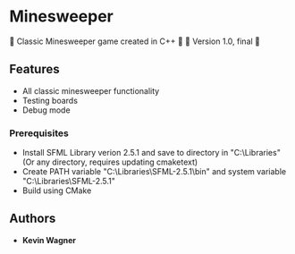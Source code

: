 # Minesweeper
🚀 Classic Minesweeper game created in C++ 🚀
📌 Version 1.0, final 📌
## Features
- All classic minesweeper functionality
- Testing boards
- Debug mode
### Prerequisites
- Install SFML Library verion 2.5.1 and save to directory in "C:\Libraries" (Or any directory, requires updating cmaketext)
- Create PATH variable "C:\Libraries\SFML-2.5.1\bin" and system variable "C:\Libraries\SFML-2.5.1"
- Build using CMake
## Authors
- **Kevin Wagner**
